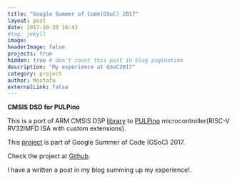 ```yaml
---
title: "Google Summer of Code(GSoC) 2017"
layout: post
date: 2017-10-30 16:43
#tag: jekyll
image: 
headerImage: false
projects: true
hidden: true # don't count this post in blog pagination
description: "My experience at GSoC2017"
category: project
author: Mostafa
externalLink: false
---
```



**CMSIS DSD for PULPino**

This is a port of ARM CMSIS DSP [library](http://www.keil.com/pack/doc/CMSIS/DSP/html/index.html) to [PULPino](https://github.com/pulp-platform/pulpino) microcontroller(RISC-V  RV32IMFD ISA with custom extensions).

This [project](https://summerofcode.withgoogle.com/projects/#5599084384616448) is part of Google Summer of Code (GSoC) 2017.

Check the project at [Github](https://github.com/misaleh/CMSIS-DSP-PULPino).

I have a written a post in my blog summing up my experience!.

